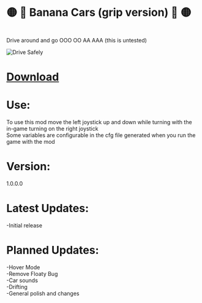 # 🟡 🍌 Banana Cars (grip version) 🍌 🟡
</br>Drive around and go OOO OO AA AAA (this is untested)

![Drive Safely](https://github.com/TrueTamashii/BananaCars/blob/aae89414360a7c2c080769a307bb5e7145f82d5c/Assets/Animated%20GIF-downsized_large.gif)

# [Download](https://github.com/TrueTamashii/BananaCars/blob/main/Code/BananaCars.dll?raw=true)

# Use:
To use this mod move the left joystick up and down while turning with the in-game turning on the right joystick
</br>Some variables are configurable in the cfg file generated when you run the game with the mod

# Version:
1.0.0.0

# Latest Updates:
-Initial release

# Planned Updates:
-Hover Mode
</br>-Remove Floaty Bug
</br>-Car sounds
</br>-Drifting
</br>-General polish and changes
